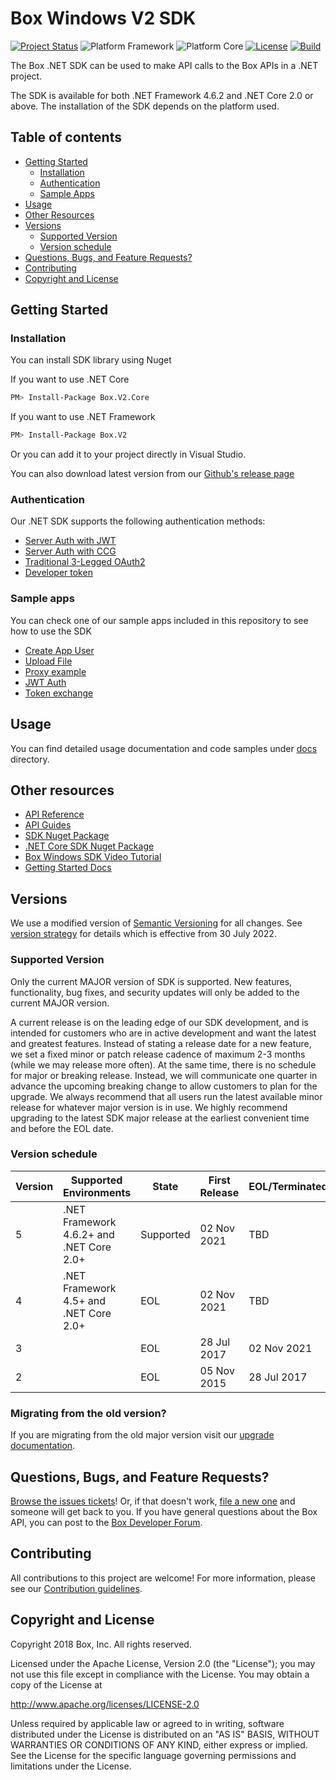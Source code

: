 # Box Windows V2 SDK

[![Project Status](http://opensource.box.com/badges/active.svg)](http://opensource.box.com/badges)
![Platform Framework](https://img.shields.io/badge/.NET%20Framework-%3E%3D4.6.2-blue)
![Platform Core](https://img.shields.io/badge/.NET%20Core-%3E%3D2.0-blue)
[![License](https://img.shields.io/badge/license-Apache2-blue)](https://raw.githubusercontent.com/box/box-windows-sdk-v2/main/LICENSE)
[![Build](https://github.com/box/box-windows-sdk-v2/actions/workflows/build_and_test.yml/badge.svg)](https://github.com/box/box-windows-sdk-v2/actions/workflows/build_and_test.yml)

The Box .NET SDK can be used to make API calls to the Box APIs in a .NET project.

The SDK is available for both .NET Framework 4.6.2 and .NET Core 2.0 or above. The installation of the SDK depends on the platform used.

## Table of contents

- [Getting Started](#getting-started)
  - [Installation](#installation)
  - [Authentication](#authentication)
  - [Sample Apps](#sample-apps)
- [Usage](#usage)
- [Other Resources](#additional-resources)
- [Versions](#versions)
  - [Supported Version](#supported-version)
  - [Version schedule](#version-schedule)
- [Questions, Bugs, and Feature Requests?](#questions-bugs-and-feature-requests)
- [Contributing](#contributing)
- [Copyright and License](#copyright-and-license)

## Getting Started

### Installation

You can install SDK library using Nuget

If you want to use .NET Core
```bash
PM> Install-Package Box.V2.Core
```

If you want to use .NET Framework
```bash
PM> Install-Package Box.V2
```

Or you can add it to your project directly in Visual Studio.

You can also download latest version from our [Github's release page](https://github.com/box/box-windows-sdk-v2/releases)

### Authentication

Our .NET SDK supports the following authentication methods:
- [Server Auth with JWT](/docs/authentication.md#server-auth-with-jwt)
- [Server Auth with CCG](/docs/authentication.md#server-auth-with-ccg)
- [Traditional 3-Legged OAuth2](/docs/authentication.md#traditional-3-legged-oauth2)
- [Developer token](/docs/authentication.md#developer-token)

### Sample apps

You can check one of our sample apps included in this repository to see how to use the SDK
- [Create App User](https://github.com/box/box-windows-sdk-v2/tree/main/Box.V2.Samples.Core.AppUser.Create/)
- [Upload File](https://github.com/box/box-windows-sdk-v2/tree/main/Box.V2.Samples.Core.File.Upload/)
- [Proxy example](https://github.com/box/box-windows-sdk-v2/tree/main/Box.V2.Samples.Core.HttpProxy/)
- [JWT Auth](https://github.com/box/box-windows-sdk-v2/tree/main/Box.V2.Samples.JWTAuth/)
- [Token exchange](https://github.com/box/box-windows-sdk-v2/tree/main/Box.V2.Samples.TransactionalAuth/)

## Usage

You can find detailed usage documentation and code samples under [docs](/docs/README.md) directory.

## Other resources
- [API Reference](https://developer.box.com/reference/)
- [API Guides](https://developer.box.com/guides/)
- [SDK Nuget Package](https://www.nuget.org/packages/Box.V2/)
- [.NET Core SDK Nuget Package](https://www.nuget.org/packages/Box.V2.Core/)
- [Box Windows SDK Video Tutorial](https://youtu.be/hqko0hxbaXU)
- [Getting Started Docs](https://developer.box.com/guides/tooling/sdks/dotnet/)

## Versions

We use a modified version of [Semantic Versioning](https://semver.org/) for all changes. See [version strategy](VERSIONS.md) for details which is effective from 30 July 2022.

### Supported Version

Only the current MAJOR version of SDK is supported. New features, functionality, bug fixes, and security updates will only be added to the current MAJOR version.

A current release is on the leading edge of our SDK development, and is intended for customers who are in active development and want the latest and greatest features.  Instead of stating a release date for a new feature, we set a fixed minor or patch release cadence of maximum 2-3 months (while we may release more often). At the same time, there is no schedule for major or breaking release. Instead, we will communicate one quarter in advance the upcoming breaking change to allow customers to plan for the upgrade. We always recommend that all users run the latest available minor release for whatever major version is in use. We highly recommend upgrading to the latest SDK major release at the earliest convenient time and before the EOL date.

### Version schedule

| Version | Supported Environments                   | State     | First Release | EOL/Terminated |
|---------|------------------------------------------|-----------|---------------|----------------|
| 5       | .NET Framework 4.6.2+ and .NET Core 2.0+ | Supported | 02 Nov 2021   | TBD            |
| 4       | .NET Framework 4.5+ and .NET Core 2.0+   | EOL       | 02 Nov 2021   | TBD            |
| 3       |                                          | EOL       | 28 Jul 2017   | 02 Nov 2021    |
| 2       |                                          | EOL       | 05 Nov 2015   | 28 Jul 2017    |

### Migrating from the old version?

If you are migrating from the old major version visit our [upgrade documentation](/docs/upgrades/).

## Questions, Bugs, and Feature Requests?

[Browse the issues tickets](https://github.com/box/box-windows-sdk-v2/issues)! Or, if that doesn't work, [file a new one](https://github.com/box/box-windows-sdk-v2/issues/new) and someone will get back to you. If you have general questions about the
Box API, you can post to the [Box Developer Forum](https://community.box.com/t5/Developer-Forum/bd-p/DeveloperForum).

## Contributing

All contributions to this project are welcome! For more information, please see our [Contribution guidelines](/CONTRIBUTING.md).

## Copyright and License

Copyright 2018 Box, Inc. All rights reserved.

Licensed under the Apache License, Version 2.0 (the "License");
you may not use this file except in compliance with the License.
You may obtain a copy of the License at

   http://www.apache.org/licenses/LICENSE-2.0

Unless required by applicable law or agreed to in writing, software
distributed under the License is distributed on an "AS IS" BASIS,
WITHOUT WARRANTIES OR CONDITIONS OF ANY KIND, either express or implied.
See the License for the specific language governing permissions and
limitations under the License.

